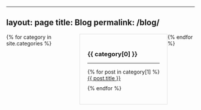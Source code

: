 <!-- ---
layout: page
title: Blog
permalink: /blog/
---

<ul>
  {% for category in site.categories %}
    <li>
      <h3>{{ category[0] }}</h3>
      <ul>
        {% for post in category[1] %}
          <li><a href="{{ post.url }}">{{ post.title }}</a></li>
        {% endfor %}
      </ul>
    </li>
  {% endfor %}
</ul> -->
---
layout: page
title: Blog
permalink: /blog/
---

<style>
  .categories-container {
    display: flex;
    justify-content: space-between;
  }

  .category {
    width: 48%; /* Adjust the width as needed */
    border: 1px solid #ddd; /* Border around each category */
    padding: 20px;
    margin-bottom: 20px;
  }

  .category h3 {
    margin-bottom: 10px;
  }

  .posts-list {
    list-style: none;
    padding: 0;
  }

  .posts-list li {
    margin-bottom: 10px;
  }
</style>

<div class="categories-container">
  {% for category in site.categories %}
    <div class="category">
      <h3>{{ category[0] }}</h3>
      <hr> <!-- Horizontal line under category name -->
      <ul class="posts-list">
        {% for post in category[1] %}
          <li><a href="{{ post.url }}">{{ post.title }}</a></li>
        {% endfor %}
      </ul>
    </div>
  {% endfor %}
</div>
